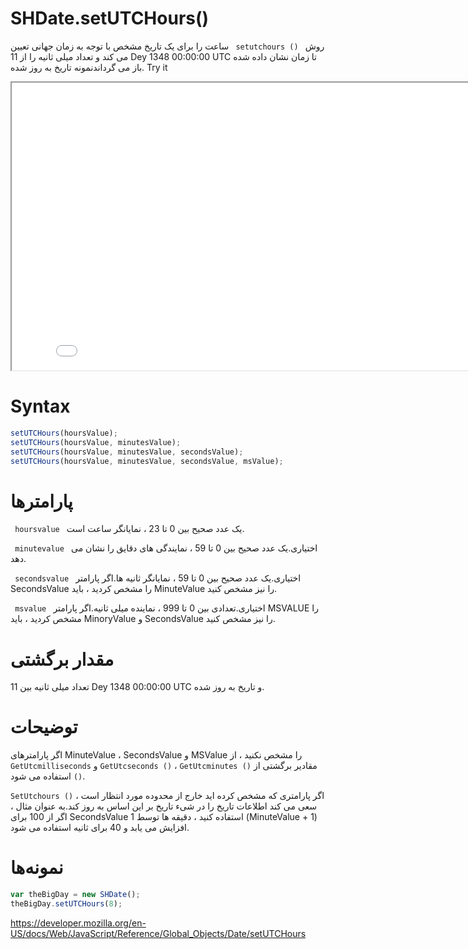 # SHDate.setUTCHours()

روش <code dir = "ltr"> setutchours () </code> ساعت را برای یک تاریخ مشخص با توجه به زمان جهانی تعیین می کند و تعداد میلی ثانیه را از 11 Dey 1348 00:00:00 UTC تا زمان نشان داده شده باز می گرداندنمونه تاریخ به روز شده.
Try it

<iframe style="width: 830px; height: 460px;" src="/SHDateTime-js/examples/live.html?function=getHours" title="MDN Web Docs Interactive Example" loading="lazy"></iframe>
<br/>

# Syntax

```js
setUTCHours(hoursValue);
setUTCHours(hoursValue, minutesValue);
setUTCHours(hoursValue, minutesValue, secondsValue);
setUTCHours(hoursValue, minutesValue, secondsValue, msValue);
```

# پارامترها

<code dir = "ltr"> hoursvalue </code>
یک عدد صحیح بین 0 تا 23 ، نمایانگر ساعت است.

<code dir = "ltr"> minutevalue </code>
اختیاری.یک عدد صحیح بین 0 تا 59 ، نمایندگی های دقایق را نشان می دهد.

<code dir = "ltr"> secondsvalue </code>
اختیاری.یک عدد صحیح بین 0 تا 59 ، نمایانگر ثانیه ها.اگر پارامتر SecondsValue را مشخص کردید ، باید MinuteValue را نیز مشخص کنید.

<code dir = "ltr"> msvalue </code>
اختیاری.تعدادی بین 0 تا 999 ، نماینده میلی ثانیه.اگر پارامتر MSVALUE را مشخص کردید ، باید MinoryValue و SecondsValue را نیز مشخص کنید.

# مقدار برگشتی

تعداد میلی ثانیه بین 11 Dey 1348 00:00:00 UTC و تاریخ به روز شده.

# توضیحات

اگر پارامترهای MinuteValue ، SecondsValue و MSValue را مشخص نکنید ، از مقادیر برگشتی از <code dir="ltr">GetUtcminutes ()</code> ، <code dir="ltr">GetUtcseconds ()</code> و <code dir="ltr">GetUtcmilliseconds ()</code> استفاده می شود.

اگر پارامتری که مشخص کرده اید خارج از محدوده مورد انتظار است ، <code dir="ltr">SetUtchours ()</code> سعی می کند اطلاعات تاریخ را در شیء تاریخ بر این اساس به روز کند.به عنوان مثال ، اگر از 100 برای SecondsValue استفاده کنید ، دقیقه ها توسط 1 (MinuteValue + 1) افزایش می یابد و 40 برای ثانیه استفاده می شود.

# نمونه‌ها

```js
var theBigDay = new SHDate();
theBigDay.setUTCHours(8);
```

https://developer.mozilla.org/en-US/docs/Web/JavaScript/Reference/Global_Objects/Date/setUTCHours

